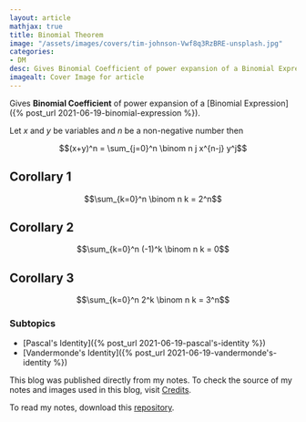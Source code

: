 ```yaml
---
layout: article
mathjax: true
title: Binomial Theorem
image: "/assets/images/covers/tim-johnson-Vwf8q3RzBRE-unsplash.jpg"
categories:
- DM
desc: Gives Binomial Coefficient of power expansion of a Binomial Expression. 
imagealt: Cover Image for article
---
```


Gives <b>Binomial Coefficient</b> of power expansion of a [Binomial Expression]({% post_url 2021-06-19-binomial-expression %}).

Let $x$ and $y$ be variables and $n$ be a non-negative number then
























































































































































































































































































































































































































$$(x+y)^n = \sum_{j=0}^n \binom n j x^{n-j} y^j$$

























































































































































































































































































































































































































## Corollary 1
$$\sum_{k=0}^n \binom n k = 2^n$$

























































































































































































































































































































































































































## Corollary 2
$$\sum_{k=0}^n (-1)^k \binom n k = 0$$

























































































































































































































































































































































































































## Corollary 3
$$\sum_{k=0}^n 2^k \binom n k = 3^n$$

























































































































































































































































































































































































































### Subtopics
- [Pascal's Identity]({% post_url 2021-06-19-pascal's-identity %})
- [Vandermonde's Identity]({% post_url 2021-06-19-vandermonde's-identity %})

This blog was published directly from my notes.
To check the source of my notes and images used in this blog, visit <a href="/credits.html" target="_blank">Credits</a>.

To read my notes, download this <a href="https://github.com/bovem/CS" target="blank">repository</a>.
